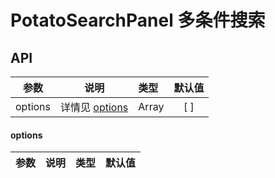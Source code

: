 # PotatoSearchPanel 多条件搜索

## API
|       参数     |        说明       |       类型       |       默认值       |
|--------------- |----------------- | :---------------|:-----------------: |
|options|详情见 [options](#options)|Array|[ ]


#### options
|       参数     |        说明       |       类型       |       默认值       |
|--------------- |----------------- | :---------------|:-----------------: |
